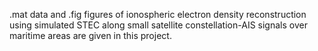 .mat data and .fig figures of ionospheric electron density reconstruction using simulated STEC along small satellite constellation-AIS signals over maritime areas are given in this project.
